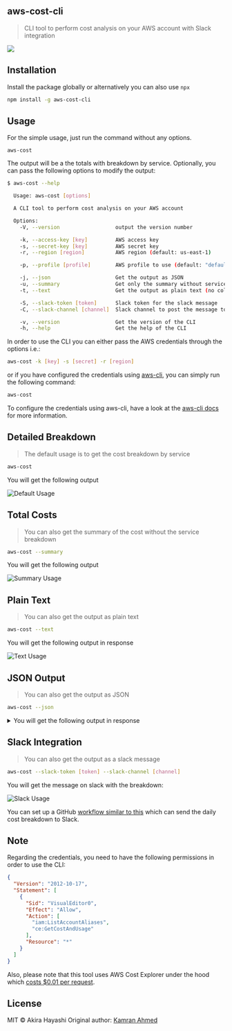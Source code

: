 ## aws-cost-cli
> CLI tool to perform cost analysis on your AWS account with Slack integration

![](.github/images/aws-cost.gif)

## Installation

Install the package globally or alternatively you can also use `npx`

```bash
npm install -g aws-cost-cli
```

## Usage

For the simple usage, just run the command without any options. 

```
aws-cost
```

The output will be a the totals with breakdown by service. Optionally, you can pass the following options to modify the output:

```bash
$ aws-cost --help

  Usage: aws-cost [options]

  A CLI tool to perform cost analysis on your AWS account

  Options:
    -V, --version                  output the version number

    -k, --access-key [key]         AWS access key
    -s, --secret-key [key]         AWS secret key
    -r, --region [region]          AWS region (default: us-east-1)

    -p, --profile [profile]        AWS profile to use (default: "default")

    -j, --json                     Get the output as JSON
    -u, --summary                  Get only the summary without service breakdown
    -t, --text                     Get the output as plain text (no colors / tables)

    -S, --slack-token [token]      Slack token for the slack message
    -C, --slack-channel [channel]  Slack channel to post the message to

    -v, --version                  Get the version of the CLI
    -h, --help                     Get the help of the CLI
```

In order to use the CLI you can either pass the AWS credentials through the options i.e.:

```bash
aws-cost -k [key] -s [secret] -r [region]
```

or if you have configured the credentials using [aws-cli](https://github.com/aws/aws-cli), you can simply run the following command:

```bash
aws-cost
```

To configure the credentials using aws-cli, have a look at the [aws-cli docs](https://github.com/aws/aws-cli#configuration) for more information.

## Detailed Breakdown
> The default usage is to get the cost breakdown by service

```bash
aws-cost
```
You will get the following output

![Default Usage](./.github/images/default-demo.gif)

## Total Costs
> You can also get the summary of the cost without the service breakdown

```bash
aws-cost --summary
```
You will get the following output

![Summary Usage](./.github/images/summary-demo.gif)

## Plain Text
> You can also get the output as plain text

```bash
aws-cost --text
```
You will get the following output in response

![Text Usage](./.github/images/text-usage.png)

## JSON Output
> You can also get the output as JSON

```bash
aws-cost --json
```

<details>
  <summary>You will get the following output in response</summary>

```json
{
  "account": "theroadmap",
  "totals": {
    "lastMonth": 0.38,
    "thisMonth": 11.86,
    "last7Days": 1.29,
    "yesterday": 0.22
  },
  "totalsByService": {
    "lastMonth": {
      "AmazonCloudWatch": 0,
      "Tax": 0,
      "AWS Key Management Service": 0,
      "AWS Service Catalog": 0,
      "Amazon Simple Email Service": 0.38,
      "Amazon Simple Notification Service": 0,
      "Amazon Simple Storage Service": 0.00001
    },
    "thisMonth": {
      "AmazonCloudWatch": 0,
      "Tax": 0,
      "AWS Key Management Service": 0,
      "AWS Service Catalog": 0,
      "Amazon Simple Email Service": 11.85,
      "Amazon Simple Notification Service": 0,
      "Amazon Simple Storage Service": 0
    },
    "last7Days": {
      "AmazonCloudWatch": 0,
      "Tax": 0,
      "AWS Key Management Service": 0,
      "AWS Service Catalog": 0,
      "Amazon Simple Email Service": 1.28,
      "Amazon Simple Notification Service": 0,
      "Amazon Simple Storage Service": 0
    },
    "yesterday": {
      "AmazonCloudWatch": 0,
      "Tax": 0,
      "AWS Key Management Service": 0,
      "AWS Service Catalog": 0,
      "Amazon Simple Email Service": 0.22,
      "Amazon Simple Notification Service": 0,
      "Amazon Simple Storage Service": 0
    }
  }
}
```
</details>

## Slack Integration

> You can also get the output as a slack message

```bash
aws-cost --slack-token [token] --slack-channel [channel]
```

You will get the message on slack with the breakdown:

![Slack Usage](./.github/images/slack-usage.png)

You can set up a GitHub [workflow similar to this](https://github.com/kamranahmedse/developer-roadmap/blob/c1a53cf3cc5c9b77634673754c8a5af4e83466d6/.github/workflows/aws-costs.yml#L1) which can send the daily cost breakdown to Slack.

## Note

Regarding the credentials, you need to have the following permissions in order to use the CLI:

```json
{
  "Version": "2012-10-17",
  "Statement": [
    {
      "Sid": "VisualEditor0",
      "Effect": "Allow",
      "Action": [
        "iam:ListAccountAliases",
        "ce:GetCostAndUsage"
      ],
      "Resource": "*"
    }
  ]
}
```

Also, please note that this tool uses AWS Cost Explorer under the hood which [costs $0.01 per request](https://aws.amazon.com/aws-cost-management/aws-cost-explorer/pricing/).

## License

MIT &copy; Akira Hayashi
Original author: [Kamran Ahmed](https://twitter.com/kamrify)

